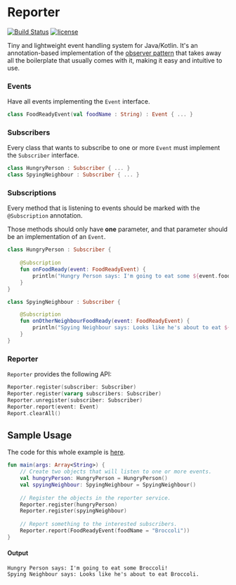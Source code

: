 # Reporter

[![Build Status](https://travis-ci.org/ImXico/reporter.svg?branch=master)](https://travis-ci.org/ImXico/reporter)
[![license](https://img.shields.io/github/license/mashape/apistatus.svg)](https://github.com/ImXico/reporter/blob/master/LICENSE.md)

Tiny and lightweight event handling system for Java/Kotlin. It's an annotation-based implementation of the [observer pattern](https://en.wikipedia.org/wiki/Observer_pattern) that takes away all the boilerplate that usually comes with it, making it easy and intuitive to use.

### Events
Have all events implementing the `Event` interface.
```kotlin
class FoodReadyEvent(val foodName : String) : Event { ... }
```

### Subscribers
Every class that wants to subscribe to one or more ```Event``` must implement the ```Subscriber``` interface.
```kotlin
class HungryPerson : Subscriber { ... }
class SpyingNeighbour : Subscriber { ... }
```

### Subscriptions
Every method that is listening to events should be marked with the `@Subscription` annotation.

Those methods should only have **one** parameter, and that parameter should be an implementation of an `Event`.
```kotlin
class HungryPerson : Subscriber {
 
    @Subscription
    fun onFoodReady(event: FoodReadyEvent) {
        println("Hungry Person says: I'm going to eat some ${event.foodName}!")
    }
}
```
```kotlin
class SpyingNeighbour : Subscriber {

    @Subscription
    fun onOtherNeighbourFoodReady(event: FoodReadyEvent) {
        println("Spying Neighbour says: Looks like he's about to eat ${event.foodName}...")
    }
}
```

### Reporter
`Reporter` provides the following API:
```kotlin
Reporter.register(subscriber: Subscriber)
Reporter.register(vararg subscribers: Subscriber) 
Reporter.unregister(subscriber: Subscriber)
Reporter.report(event: Event)
Report.clearAll()
```

## Sample Usage
The code for this whole example is [here](https://github.com/ImXico/Reporter/tree/master/src/example).
```kotlin
fun main(args: Array<String>) {
    // Create two objects that will listen to one or more events.
    val hungryPerson: HungryPerson = HungryPerson()
    val spyingNeighbour: SpyingNeighbour = SpyingNeighbour()
    
    // Register the objects in the reporter service.
    Reporter.register(hungryPerson)
    Reporter.register(spyingNeighbour)
    
    // Report something to the interested subscribers.
    Reporter.report(FoodReadyEvent(foodName = "Broccoli"))
}
```

#### Output
```
Hungry Person says: I'm going to eat some Broccoli!
Spying Neighbour says: Looks like he's about to eat Broccoli.
```
